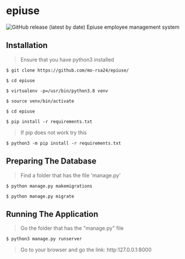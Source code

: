 # epiuse
![GitHub release (latest by date)](https://img.shields.io/github/v/release/mo-rsa24/epiuse?color=green&style=for-the-badge)
Epiuse employee management system
## Installation
> Ensure that you have python3 installed

`$ git clone https://github.com/mo-rsa24/epiuse/`

`$ cd epiuse`

`$ virtualenv -p=/usr/bin/python3.8 venv`

`$ source venv/bin/activate`

`$ cd epiuse`

`$ pip install -r requirements.txt`
 
> If pip does not work try this

 `$ python3 -m pip install -r requirements.txt`
 
## Preparing The Database
> Find a folder that has the file 'manage.py'

`$ python manage.py makemigrations`

`$ python manage.py migrate`
  
 
## Running The Application

> Go the folder that has the "manage.py" file

`$ python3 manage.py runserver`

> Go to your browser and go the link: http:127.0.0.1:8000
